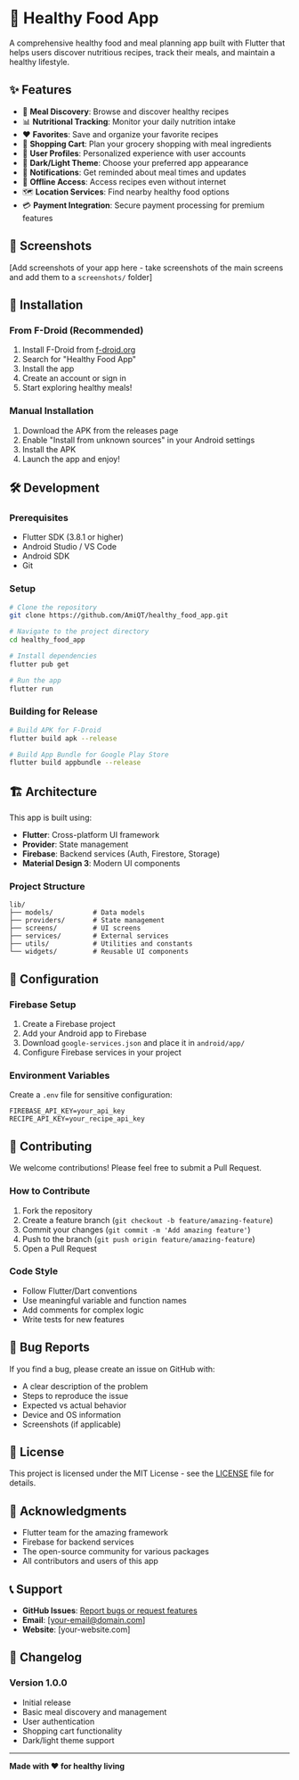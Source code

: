 # 🍎 Healthy Food App

A comprehensive healthy food and meal planning app built with Flutter that helps users discover nutritious recipes, track their meals, and maintain a healthy lifestyle.

## ✨ Features

- 🍎 **Meal Discovery**: Browse and discover healthy recipes
- 📊 **Nutritional Tracking**: Monitor your daily nutrition intake
- ❤️ **Favorites**: Save and organize your favorite recipes
- 🛒 **Shopping Cart**: Plan your grocery shopping with meal ingredients
- 👤 **User Profiles**: Personalized experience with user accounts
- 🌙 **Dark/Light Theme**: Choose your preferred app appearance
- 🔔 **Notifications**: Get reminded about meal times and updates
- 📱 **Offline Access**: Access recipes even without internet
- 🗺️ **Location Services**: Find nearby healthy food options
- 💳 **Payment Integration**: Secure payment processing for premium features

## 📱 Screenshots

[Add screenshots of your app here - take screenshots of the main screens and add them to a `screenshots/` folder]

## 🚀 Installation

### From F-Droid (Recommended)
1. Install F-Droid from [f-droid.org](https://f-droid.org)
2. Search for "Healthy Food App"
3. Install the app
4. Create an account or sign in
5. Start exploring healthy meals!

### Manual Installation
1. Download the APK from the releases page
2. Enable "Install from unknown sources" in your Android settings
3. Install the APK
4. Launch the app and enjoy!

## 🛠️ Development

### Prerequisites
- Flutter SDK (3.8.1 or higher)
- Android Studio / VS Code
- Android SDK
- Git

### Setup
```bash
# Clone the repository
git clone https://github.com/AmiQT/healthy_food_app.git

# Navigate to the project directory
cd healthy_food_app

# Install dependencies
flutter pub get

# Run the app
flutter run
```

### Building for Release
```bash
# Build APK for F-Droid
flutter build apk --release

# Build App Bundle for Google Play Store
flutter build appbundle --release
```

## 🏗️ Architecture

This app is built using:
- **Flutter**: Cross-platform UI framework
- **Provider**: State management
- **Firebase**: Backend services (Auth, Firestore, Storage)
- **Material Design 3**: Modern UI components

### Project Structure
```
lib/
├── models/          # Data models
├── providers/       # State management
├── screens/         # UI screens
├── services/        # External services
├── utils/           # Utilities and constants
└── widgets/         # Reusable UI components
```

## 🔧 Configuration

### Firebase Setup
1. Create a Firebase project
2. Add your Android app to Firebase
3. Download `google-services.json` and place it in `android/app/`
4. Configure Firebase services in your project

### Environment Variables
Create a `.env` file for sensitive configuration:
```
FIREBASE_API_KEY=your_api_key
RECIPE_API_KEY=your_recipe_api_key
```

## 🤝 Contributing

We welcome contributions! Please feel free to submit a Pull Request.

### How to Contribute
1. Fork the repository
2. Create a feature branch (`git checkout -b feature/amazing-feature`)
3. Commit your changes (`git commit -m 'Add amazing feature'`)
4. Push to the branch (`git push origin feature/amazing-feature`)
5. Open a Pull Request

### Code Style
- Follow Flutter/Dart conventions
- Use meaningful variable and function names
- Add comments for complex logic
- Write tests for new features

## 🐛 Bug Reports

If you find a bug, please create an issue on GitHub with:
- A clear description of the problem
- Steps to reproduce the issue
- Expected vs actual behavior
- Device and OS information
- Screenshots (if applicable)

## 📄 License

This project is licensed under the MIT License - see the [LICENSE](LICENSE) file for details.

## 🙏 Acknowledgments

- Flutter team for the amazing framework
- Firebase for backend services
- The open-source community for various packages
- All contributors and users of this app

## 📞 Support

- **GitHub Issues**: [Report bugs or request features](https://github.com/yourusername/healthy_food_app/issues)
- **Email**: [your-email@domain.com]
- **Website**: [your-website.com]

## 🔄 Changelog

### Version 1.0.0
- Initial release
- Basic meal discovery and management
- User authentication
- Shopping cart functionality
- Dark/light theme support

---

**Made with ❤️ for healthy living**